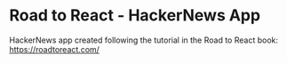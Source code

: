 # Road to React - HackerNews App
HackerNews app created following the tutorial in the Road to React book: https://roadtoreact.com/

